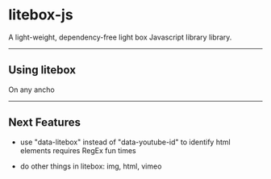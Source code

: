 # litebox-js
A light-weight, dependency-free light box Javascript library library.

---

## Using litebox

On any ancho


---

## Next Features

* use "data-litebox" instead of "data-youtube-id" to identify html elements requires RegEx fun times

* do other things in litebox: img, html, vimeo
